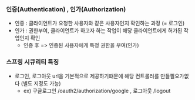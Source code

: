 ### 인증(Authentication) ,  인가(Authorization)
- 인증 : 클라이언트가 요청한 사용자와 같은 사용자인지 확인하는 과정 (= 로그인)
- 인가 : 권한부여, 클라이언트가 하고자 하는 작업이 해당 클라이언트에게 허가된 작업인지 확인
  * 인증 후 => 인증된 사용자에게 특정 권한을 부여(인가)

### 스프링 시큐리티 특징 
- 로그인, 로그아웃 url을 기본적으로 제공하기떄문에 해당 컨트롤러를 만들필요가없다 (별도 지정도 가능)
  * ex) 구글로그인 /oauth2/authorization/google , 로그아웃 /logout